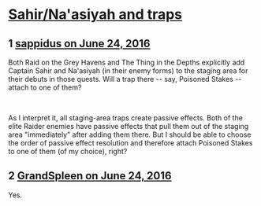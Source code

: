 # [Sahir/Na&#039;asiyah and traps](https://community.fantasyflightgames.com/topic/223363-sahirnaasiyah-and-traps/)

## 1 [sappidus on June 24, 2016](https://community.fantasyflightgames.com/topic/223363-sahirnaasiyah-and-traps/?do=findComment&comment=2279964)

Both Raid on the Grey Havens and The Thing in the Depths explicitly add Captain Sahir and Na'asiyah (in their enemy forms) to the staging area for their debuts in those quests. Will a trap there -- say, Poisoned Stakes -- attach to one of them?

 

As I interpret it, all staging-area traps create passive effects. Both of the elite Raider enemies have passive effects that pull them out of the staging area "immediately" after adding them there. But I should be able to choose the order of passive effect resolution and therefore attach Poisoned Stakes to one of them (of my choice), right?

## 2 [GrandSpleen on June 24, 2016](https://community.fantasyflightgames.com/topic/223363-sahirnaasiyah-and-traps/?do=findComment&comment=2279983)

Yes.


